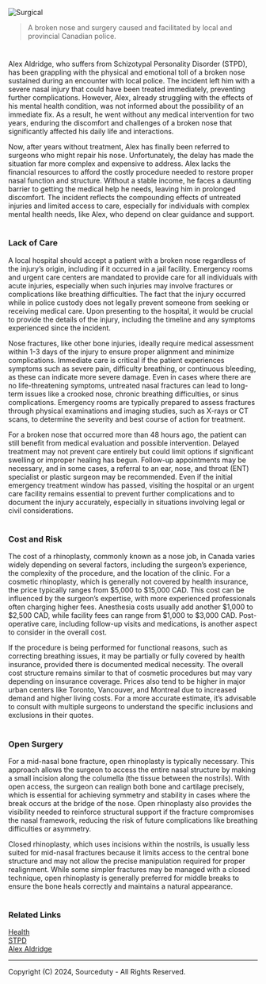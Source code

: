 ![Surgical](https://github.com/user-attachments/assets/34fb8e40-e08d-44fc-b270-2b301256f673)

>  A broken nose and surgery caused and facilitated by local and provincial Canadian police.
#

Alex Aldridge, who suffers from Schizotypal Personality Disorder (STPD), has been grappling with the physical and emotional toll of a broken nose sustained during an encounter with local police. The incident left him with a severe nasal injury that could have been treated immediately, preventing further complications. However, Alex, already struggling with the effects of his mental health condition, was not informed about the possibility of an immediate fix. As a result, he went without any medical intervention for two years, enduring the discomfort and challenges of a broken nose that significantly affected his daily life and interactions.

Now, after years without treatment, Alex has finally been referred to surgeons who might repair his nose. Unfortunately, the delay has made the situation far more complex and expensive to address. Alex lacks the financial resources to afford the costly procedure needed to restore proper nasal function and structure. Without a stable income, he faces a daunting barrier to getting the medical help he needs, leaving him in prolonged discomfort. The incident reflects the compounding effects of untreated injuries and limited access to care, especially for individuals with complex mental health needs, like Alex, who depend on clear guidance and support.

#
### Lack of Care

A local hospital should accept a patient with a broken nose regardless of the injury’s origin, including if it occurred in a jail facility. Emergency rooms and urgent care centers are mandated to provide care for all individuals with acute injuries, especially when such injuries may involve fractures or complications like breathing difficulties. The fact that the injury occurred while in police custody does not legally prevent someone from seeking or receiving medical care. Upon presenting to the hospital, it would be crucial to provide the details of the injury, including the timeline and any symptoms experienced since the incident.

Nose fractures, like other bone injuries, ideally require medical assessment within 1-3 days of the injury to ensure proper alignment and minimize complications. Immediate care is critical if the patient experiences symptoms such as severe pain, difficulty breathing, or continuous bleeding, as these can indicate more severe damage. Even in cases where there are no life-threatening symptoms, untreated nasal fractures can lead to long-term issues like a crooked nose, chronic breathing difficulties, or sinus complications. Emergency rooms are typically prepared to assess fractures through physical examinations and imaging studies, such as X-rays or CT scans, to determine the severity and best course of action for treatment.

For a broken nose that occurred more than 48 hours ago, the patient can still benefit from medical evaluation and possible intervention. Delayed treatment may not prevent care entirely but could limit options if significant swelling or improper healing has begun. Follow-up appointments may be necessary, and in some cases, a referral to an ear, nose, and throat (ENT) specialist or plastic surgeon may be recommended. Even if the initial emergency treatment window has passed, visiting the hospital or an urgent care facility remains essential to prevent further complications and to document the injury accurately, especially in situations involving legal or civil considerations.

#
### Cost and Risk

The cost of a rhinoplasty, commonly known as a nose job, in Canada varies widely depending on several factors, including the surgeon’s experience, the complexity of the procedure, and the location of the clinic. For a cosmetic rhinoplasty, which is generally not covered by health insurance, the price typically ranges from $5,000 to $15,000 CAD. This cost can be influenced by the surgeon’s expertise, with more experienced professionals often charging higher fees. Anesthesia costs usually add another $1,000 to $2,500 CAD, while facility fees can range from $1,000 to $3,000 CAD. Post-operative care, including follow-up visits and medications, is another aspect to consider in the overall cost.

If the procedure is being performed for functional reasons, such as correcting breathing issues, it may be partially or fully covered by health insurance, provided there is documented medical necessity. The overall cost structure remains similar to that of cosmetic procedures but may vary depending on insurance coverage. Prices also tend to be higher in major urban centers like Toronto, Vancouver, and Montreal due to increased demand and higher living costs. For a more accurate estimate, it’s advisable to consult with multiple surgeons to understand the specific inclusions and exclusions in their quotes.

#
### Open Surgery

For a mid-nasal bone fracture, open rhinoplasty is typically necessary. This approach allows the surgeon to access the entire nasal structure by making a small incision along the columella (the tissue between the nostrils). With open access, the surgeon can realign both bone and cartilage precisely, which is essential for achieving symmetry and stability in cases where the break occurs at the bridge of the nose. Open rhinoplasty also provides the visibility needed to reinforce structural support if the fracture compromises the nasal framework, reducing the risk of future complications like breathing difficulties or asymmetry.

Closed rhinoplasty, which uses incisions within the nostrils, is usually less suited for mid-nasal fractures because it limits access to the central bone structure and may not allow the precise manipulation required for proper realignment. While some simpler fractures may be managed with a closed technique, open rhinoplasty is generally preferred for middle breaks to ensure the bone heals correctly and maintains a natural appearance.

#
### Related Links

[Health](https://github.com/sourceduty/health)
<br>
[STPD](https://github.com/sourceduty/Aripiprazole_STPD)
<br>
[Alex Aldridge](https://github.com/sourceduty/Alex_Aldridge)

***
Copyright (C) 2024, Sourceduty - All Rights Reserved.
